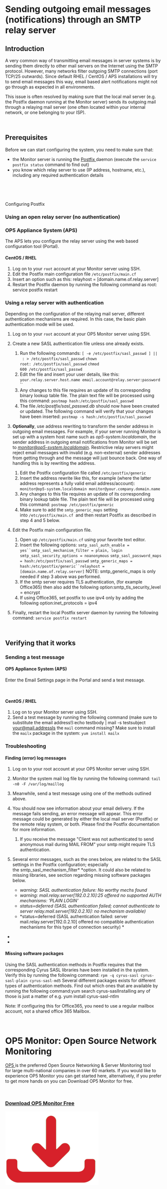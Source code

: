 # Sending outgoing email messages (notifications) through an SMTP relay server

## Introduction

A very common way of transmitting email messages in server systems is by sending them directly to other mail servers on the Internet using the SMTP protocol. However, many networks filter outgoing SMTP connections (port TCP/25 outwards). Since default RHEL / CentOS / APS installations will try to send email messages this way, email based alert notifications might not go through as expected in all environments.

This issue is often resolved by making sure that the local mail server (e.g. the Postfix daemon running at the Monitor server) sends its outgoing mail through a relaying mail server (one often located within your internal network, or one belonging to your ISP).

 

## Prerequisites

Before we can start configuring the system, you need to make sure that:

-   the Monitor server is running the [Postfix ](http://www.postfix.org/)daemon (execute the `service postfix status` command to find out)
-   you know which relay server to use (IP address, hostname, etc.), including any required authentication details 

 

 

Configuring Postfix 

### Using an open relay server (no authentication)

### OP5 Appliance System (APS)

The APS lets you configure the relay server using the web based configuration tool (Portal).

#### CentOS / RHEL

1.  Log on to your `root` account at your Monitor server using SSH.
2.  Edit the Postfix main configuration file `/etc/postfix/main.cf`
3.  Insert an option such as this:
    relayhost = [domain.name.of.relay.server]
4.  Restart the Postfix daemon by running the following command as root:
    service postfix restart

### Using a relay server with authentication

Depending on the configuration of the relaying mail server, different authentication mechanisms are required. In this case, the basic plain authentication mode will be used.

1.  Log on to your `root` account at your OP5 Monitor server using SSH.
2.  Create a new SASL authentication file unless one already exists.
    1.  Run the following commands:
        `[ -e /etc/postfix/sasl_passwd ] || : > /etc/postfix/sasl_passwd`
        `chown root: /etc/postfix/sasl_passwd`
        `chmod 600 /etc/postfix/sasl_passwd `
    2.  Edit the file and insert your user details, like this:
        `your.relay.server.host.name email.account@relay.server:password`
        ``
    3.  Any changes to this file requires an update of its corresponding binary lookup table file. The plain text file will be processed using this command:
        `postmap hash:/etc/postfix/sasl_passwd `
    4.  The file */etc/postfix/sasl\_passwd.db* should now have been created or updated. The following command will verify that your changes have been inserted:
        `postmap -s hash:/etc/postfix/sasl_passwd `

3.  **Optionally**, use address rewriting to transform the sender address in outgoing email messages. For example, if your server running Monitor is set up with a system host name such as *op5-system.localdomain*, the sender address in outgoing email notifications from Monitor will be set to *monitor@op5-system.localdomain*. Restrictive relay servers might reject email messages with invalid (e.g. non-external) sender addresses from getting through and the message will just bounce back. One way of handling this is by rewriting the address.
    1.  Edit the Postfix configuration file called `/etc/postfix/generic`
    2.  Insert the address rewrite like this, for example (where the latter address represents a fully valid email address/account):
        `monitor@op5-system.localdomain monitor@your.company.domain.name`
    3.  Any changes to this file requires an update of its corresponding binary lookup table file. The plain text file will be processed using this command:
        `postmap /etc/postfix/generic`
    4.  Make sure to add the `smtp_generic_maps` setting into `/etc/postfix/main.cf `and then restart Postfix as described in step 4 and 5 below.` `

4.  Edit the Postfix main configuration file.
    1.  Open up `/etc/postfix/main.cf` using your favorite text editor.
    2.  Insert the following options:
        `smtp_sasl_auth_enable = yes``smtp_sasl_mechanism_filter = plain, login`
        `smtp_sasl_security_options = noanonymous`
        `smtp_sasl_password_maps = hash:/etc/postfix/sasl_passwd`
        `smtp_generic_maps = hash:/etc/postfix/generic``relayhost = [domain.name.of.relay.server]`
        NOTE: smtp\_generic\_maps is only needed if step 3 above was performed.
    3.  If the smtp server requires TLS authentication, (for example Office365) then also add the following option:smtp\_tls\_security\_level = encrypt
    4.  If using Office365, set postfix to use ipv4 only by adding the following option:inet\_protocols = ipv4 

5.  Finally, restart the local Postfix server daemon by running the following command:
    `service postfix restart`

     

## Verifying that it works

### **Sending a test message**

#### OP5 Appliance System (APS)

Enter the Email Settings page in the Portal and send a test message.

 

#### CentOS / RHEL

1.  Log on to your Monitor server using SSH.
2.  Send a test message by running the following command (make sure to substitute the email address!):echo testbody | mail -s testsubject your@mail.addressIs the `mail` command missing? Make sure to install the `mailx` package in the system:
    `yum install mailx`

### **Troubleshooting**

#### Finding (error) log messages

1.  Log on to your root account at your OP5 Monitor server using SSH.
2.  Monitor the system mail log file by running the following command:
    `tail -n0 -F /var/log/maillog`
3.  Meanwhile, send a test message using one of the methods outlined above.
4.  You should now see information about your email delivery. If the message fails sending, an error message will appear. This error message could be generated by either the local mail server (Postfix) or the remote relay system, or both. Please find the Postfix documentation for more information.
    1.  If you receive the message "Client was not authenticated to send anonymous mail during MAIL FROM" your smtp might require TLS authentication.

5.  Several error messages, such as the ones below, are related to the SASL settings in the Postfix configuration; especially the smtp\_sasl\_mechanism\_filter* *option. It could also be related to missing libraries, see section regarding missing software packages below.
    -   *warning: SASL authentication failure: No worthy mechs found*
    -   *warning: mail.relay.server[192.0.2.10]:25 offered no supported AUTH mechanisms: 'PLAIN LOGIN'*
    -   *status=deferred (SASL authentication failed; cannot authenticate to server relay.mail.server[192.0.2.10]: no mechanism available)*
    -   *status=deferred (SASL authentication failed: server mail.relay.server[192.0.2.10] offered no compatible authentication mechanisms for this type of connection security)
        *

*
*

#### Missing software packages

Using the SASL authentication methods in Postfix requires that the corresponding Cyrus SASL libraries have been installed in the system. Verify this by running the following command:
`rpm -q cyrus-sasl cyrus-sasl-plain cyrus-sasl-md5`
Several different packages exists for different types of authentication methods. Find out which ones that are available by running the following command:yum search cyrus-saslInstalling any of those is just a matter of e.g. yum install cyrus-sasl-ntlm

Note: If configuring this for Office365, you need to use a regular mailbox account, not a shared office 365 Mailbox.

 

# OP5 Monitor: Open Source Network Monitoring

[OP5 ](https://www.op5.com/)is the preferred Open Source Networking & Server Monitoring tool for large multi-national companies in over 60 markets. If you would like to experience OP5 Monitor you can get started here, alternatively, if you prefer to get more hands on you can Download OP5 Monitor for free. 

 

### [Download OP5 Monitor Free](https://www.op5.com/download-op5-monitor/)

[![](attachments/688465/16155433.png)](https://www.op5.com/download-op5-monitor/)

 

